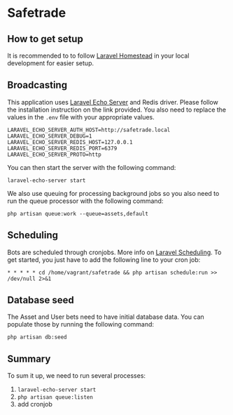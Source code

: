 # Safetrade

## How to get setup

It is recommended to to follow [Laravel Homestead](https://laravel.com/docs/7.x/homestead) in your local development for easier setup.

## Broadcasting

This application uses [Laravel Echo Server](https://github.com/tlaverdure/laravel-echo-server) and Redis driver. Please follow the installation instruction on the link provided. You also need to replace the values in the `.env` file with your appropriate values.

```
LARAVEL_ECHO_SERVER_AUTH_HOST=http://safetrade.local
LARAVEL_ECHO_SERVER_DEBUG=1
LARAVEL_ECHO_SERVER_REDIS_HOST=127.0.0.1
LARAVEL_ECHO_SERVER_REDIS_PORT=6379
LARAVEL_ECHO_SERVER_PROTO=http
```

You can then start the server with the following command:

```
laravel-echo-server start
```

We also use queuing for processing background jobs so you also need to run the queue processor with the following command:

```
php artisan queue:work --queue=assets,default
```

## Scheduling

Bots are scheduled through cronjobs. More info on [Laravel Scheduling](https://laravel.com/docs/7.x/scheduling).  To get started, you just have to add the following line to your cron job:

```
* * * * * cd /home/vagrant/safetrade && php artisan schedule:run >> /dev/null 2>&1
```

## Database seed
The Asset and User bets need to have initial database data.  You can populate those by running the following command:

```
php artisan db:seed
```

## Summary

To sum it up, we need to run several processes:

1. `laravel-echo-server start`
1. `php artisan queue:listen`
1. add cronjob
